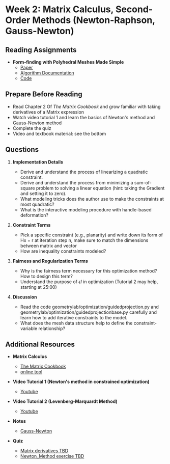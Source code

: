 # Week 2: Matrix Calculus, Second-Order Methods (Newton-Raphson, Gauss-Newton)

## Reading Assignments

- **Form-finding with Polyhedral Meshes Made Simple**
  - [Paper](https://www.geometrie.tuwien.ac.at/geom/ig/publications/2014/formfinding22014/formfinding22014.pdf) 
  - [Algorithm Documentation](https://www.huiwang.me/mkdocs-archgeo/optimization/)
  - [Code](https://github.com/WWmore/geometrylab)

## Prepare Before Reading 

- Read Chapter 2 Of *The Matrix Cookbook* and grow familiar with taking derivatives of a Matrix expression
- Watch video tutorial 1 and learn the basics of Newton's method and Gauss-Newton method
- Complete the quiz
- Video and textbook material: see the bottom

## Questions

1. **Implementation Details**
   - Derive and understand the process of linearizing a quadratic constraint. 
   - Derive and understand the process from minimizing a sum-of-square problem to solving a linear equation (hint: taking the Gradient and setting it to zero).
   - What modeling tricks does the author use to make the constraints at most quadratic?
   - What is the interactive modeling procedure with handle-based deformation?

2. **Constraint Terms**
   - Pick a specific constraint (e.g., planarity) and write down its form of Hx = r at iteration step n, make sure to match the dimensions between matrix and vector
   - How are inequality constraints modeled?
     
3. **Fairness and Regularization Terms**
   - Why is the fairness term necessary for this optimization method? How to design this term?
   - Understand the purpose of *ϵI* in optimization (Tutorial 2 may help, starting at 25:00) 
  
4. **Discussion**
   - Read the code geometrylab/optimization/guidedprojection.py and geometrylab/optimization/guidedprojectionbase.py carefully and learn how to add iterative constraints to the model.
   - What does the mesh data structure help to define the constraint-variable relationship?

## Additional Resources

- **Matrix Calculus**
  
  - [The Matrix Cookbook](https://www.math.uwaterloo.ca/~hwolkowi/matrixcookbook.pdf)
  - [online tool](https://www.matrixcalculus.org/)

- **Video Tutorial 1 (Newton's method in constrained optimization)**

  - [Youtube](https://www.youtube.com/watch?v=7Z1p-cj36_U&ab_channel=KevinTracy)
    
- **Video Tutorial 2 (Levenberg-Marquardt Method)**
  
  - [Youtube](https://www.youtube.com/watch?v=2ToL9zUR8ZI&ab_channel=EngineeringEducatorAcademy)

- **Notes**

  - [Gauss-Newton](https://ee263.stanford.edu/lectures/annotated/14_gauss_newton.pdf)
    
- **Quiz** 
  - [Matrix derivatives TBD](https://github.com/ZhenxiangICD/2025-ITECH-Thesis-Intuitive-Optimization)
  - [Newton_Method exercise TBD](https://github.com/ZhenxiangICD/2025-ITECH-Thesis-Intuitive-Optimization)
